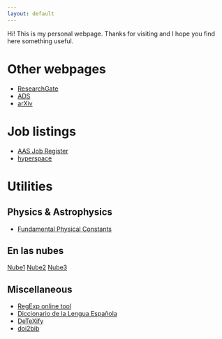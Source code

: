 ```yaml
---
layout: default
---
```


Hi! This is my personal webpage. Thanks for visiting and I hope you find here something useful.

# Other webpages
+ [ResearchGate](https://www.researchgate.net/profile/Jesus_Rueda-Becerril)
+ [ADS](https://ui.adsabs.harvard.edu/#search/q=author%3A%22Rueda-Becerril%2C%20J.%20M.%22&sort=date%20desc%2C%20bibcode%20desc&p_=0)
+ [arXiv](https://arxiv.org/search/astro-ph?searchtype=author&query=Rueda-Becerril%2C+J+M)

<!-- 
# GitHub repositories

+ [PypersPlots](https://altjerue.github.io/PypersPlots)
+ [emacs-init-file](https://altjerue.github.io/emacs-init-file) -->


# Job listings

+ [AAS Job Register](https://jobregister.aas.org)
+ [hyperspace](https://hyperspace.uni-frankfurt.de/category/jobs/)

# Utilities

## Physics & Astrophysics

+ [Fundamental Physical Constants](https://physics.nist.gov/cuu/Constants/index.html)

## En las nubes
[Nube1](https://purdue0-my.sharepoint.com/:f:/g/personal/jruedabe_purdue_edu/Et_GqM8_vf9KjxNdxHR1eQ0B6CiL_bIXX-e_N3Cr-fYqGQ?e=fhbrih) [Nube2](https://drive.google.com/drive/folders/1M9OhzGxwEVZ8CRnmf52YtbiK9O2HE3wT?usp=sharing) [Nube3](https://www.dropbox.com/sh/3aprqv86f86yhpv/AACP-znTWw8ZOGnsdpTXvxsaa?dl=0)

## Miscellaneous

+ [RegExp online tool](https://regexr.com)
+ [Diccionario de la Lengua Española](http://dle.rae.es/?w=diccionario)
+ [DeTeXify](http://detexify.kirelabs.org)
+ [doi2bib](https://www.doi2bib.org)
